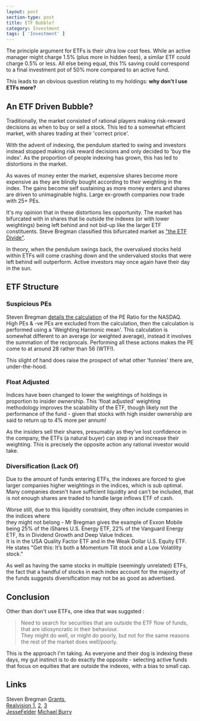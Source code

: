 ```yaml
---
layout: post
section-type: post
title: ETF Bubble?
category: Investment
tags: [ 'Investment' ]
---
```



The principle argument for ETFs is their ultra low cost fees.  While an active manager might
charge 1.5% (plus more in hidden fees), a similar ETF could charge 0.5% or less.  All else being 
equal, this 1% saving could correspond to a final investment pot of 50% more compared to an 
active fund.

This leads to an obvious question relating to my holdings: **why don't I use ETFs more?**

## An ETF Driven Bubble?

Traditionally, the market consisted of rational players making risk-reward decisions as
when to buy or sell a stock.  This led to a somewhat efficient market, with shares trading
at their 'correct price'.

With the advent of indexing, the pendulum started to swing and investors instead stopped
making risk reward decisions and only decided to 'buy the index'.  As the proportion of
people indexing has grown, this has led to distortions in the market.  

As waves of money enter the market, expensive shares become more expensive as they are
blindly bought according to their weighting in the index.  The gains become self
sustaining as more money enters and shares are driven to unimaginable highs.  Large
ex-growth companies now trade with 25+ PEs.

It's my opinion that in these distortions lies opportunity.  The market has bifurcated 
with in shares that lie outside the indexes (or with lower weightings) being left behind 
and not bid-up like the larger ETF constituents.  Steve Bregman classified this bifurcated 
market as ["the ETF Divide"](https://horizonkinetics.com/wp-content/uploads/Grants_On-The-ETF-Divide.pdf).

In theory, when the pendulum swings back, the overvalued stocks held within ETFs will come crashing down 
and the undervalued stocks that were left behind will outperform.  Active investors may
once again have their day in the sun.



## ETF Structure


### Suspicious PEs

Steven Bregman [details the calculation](https://youtu.be/xpk3triMLZQ?t=1325) of the PE Ratio 
for the NASDAQ.  High PEs & -ve PEs are excluded from the calculation,  then the calculation 
is performed using a 'Weighting Harmonic mean'.  This calculation is somewhat different to 
an average (or weighted average), instead it involves the summation of the reciprocals.
Performing all these actions makes the PE come to at around 28 rather than 56 (WTF!).

This slight of hand does raise the prospect of what other 'funnies' there are, under-the-hood.


### Float Adjusted

Indices have been changed to lower the weightings of holdings in proportion to insider
ownership. This 'float adjusted' weighting  methodology improves the scalability of the
ETF, though likely not the performance of the fund - given that stocks with high insider
ownership are said to return up to 4% more per annum!

As the insiders sell their shares, presumably as they've lost confidence in the company,
the ETFs (a natural buyer) can step in and increase their weighting.  This is precisely the 
opposite action any rational investor would take.


### Diversification (Lack Of)

Due to the amount of funds entering ETFs, the indexes are forced to give larger companies higher 
weightings in the indices, which is sub optimal.  Many companies doesn't have sufficient
liquidity and can't be included, that is not enough shares are traded to handle large inflows 
ETF of cash.

Worse still, due to this liquidity constraint, they often include companies in the indices where	
they might not belong - Mr Bregman gives the example of Exxon Mobile being 25% of the iShares 
U.S. Energy ETF, 22% of the Vanguard Energy ETF, Its in  Dividend Growth and Deep Value Indices.  
It is in the USA Quality Factor ETF and in the Weak Dollar U.S. Equity ETF. He states "Get this: 
It’s both a Momentum Tilt stock and a Low Volatility stock."

As well as having the same stocks in multiple (seemingly unrelated) ETFs, the fact that a handful 
of stocks in each index account for the majority of the funds suggests diversification may not be 
as good as advertised.



## Conclusion

Other than don't use ETFs, one idea that was suggsted :

> Need to search for securities that are outside the ETF flow of funds, that are idiosyncratic in their behaviour.  
> They might do well, or might do poorly, but not for the same reasons the rest of the market does well/poorly. 

This is the approach I'm taking.  As everyone and their dog is indexing these days, my gut instinct is 
to do exactly the opposite - selecting active funds that focus on equities that are outside the indexes, 
with a bias to small cap.


## Links

Steven Bregman [Grants](https://vimeo.com/209940152/f2154e4d3d),  
[Realvision 1](https://www.youtube.com/watch?v=xpk3triMLZQ), [2](https://www.youtube.com/watch?v=Ih7bWOSwECU), [3](https://www.youtube.com/watch?v=0JfGplGv3BA)  
[JesseFelder](https://thefelderreport.com/2017/06/06/podcast-steven-bregman-on-the-greatest-bubble-ever-passive-etf-investing/)
[Michael Burry]( https://www.bloomberg.com/news/articles/2019-08-28/the-big-short-s-michael-burry-sees-a-bubble-in-passive-investing)
